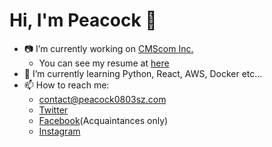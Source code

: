 # Hi, I'm Peacock :clap:

- :camera: I’m currently working on [CMScom Inc.](https://www.cmscom.jp)
    - You can see my resume at [here](content/resume.md)
- :seedling: I’m currently learning Python, React, AWS, Docker etc...
- :mailbox: How to reach me:
    - [contact@peacock0803sz.com](mailto://contact@peacock0803sz.com)
    - [Twitter](https://twitter.com/peacock0803sz)
    - [Facebook](https://www.facebook.com/peacock0803sz)(Acquaintances only)
    - [Instagram](https://www.instagram.com/peacock0803sz/)
